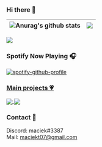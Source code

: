 ### Hi there 👋

| <img align="center" src="https://github-readme-stats.vercel.app/api?username=maciekkoks&show_icons=true&theme=tokyonight" alt="Anurag's github stats" /> |<img align="center" src="https://github-readme-stats.vercel.app/api/top-langs/?username=maciekkoks&layout=compact&theme=tokyonight" />|
| ------------- | ------------- |

<a href="https://www.buymeacoffee.com/maciekt07" target="_blank">
 <img src="https://img.buymeacoffee.com/button-api/?text=Buy me a coffee&emoji=&slug=maciekt07&button_colour=1a1b27&font_colour=ffffff&font_family=Lato&outline_colour=ffffff&coffee_colour=FFDD00"></a>
</a>

### Spotify Now Playing 🎧

[![spotify-github-profile](https://spotify-github-profile.vercel.app/api/view?uid=iz2ocsawfj7y6okfan4rie8fb&cover_image=true&theme=natemoo-re&bar_color=5f3691&bar_color_cover=true)](https://spotify-github-profile.vercel.app/api/view?uid=iz2ocsawfj7y6okfan4rie8fb&redirect=true)
<a href="https://www.buymeacoffee.com/maciekt07">

### Main projects 💗

<a href="https://github.com/maciekkoks/random-color">
  <img align="center" src="https://github-readme-stats.vercel.app/api/pin/?username=maciekkoks&repo=random-color&theme=tokyonight" />
</a>
<a href="https://github.com/maciekkoks/Multimedia-Buttons">
  <img align="center" src="https://github-readme-stats.vercel.app/api/pin/?username=maciekkoks&repo=multimedia-buttons&theme=tokyonight" />
</a>




### Contact 💌
Discord: maciek#3387 <br /> Mail: maciekt07@gmail.com




